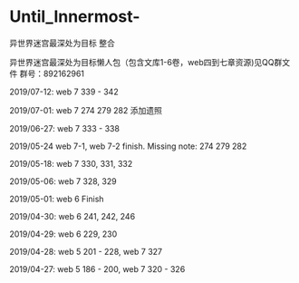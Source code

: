 # Until_Innermost-
异世界迷宫最深处为目标 整合

异世界迷宫最深处为目标懒人包（包含文库1-6卷，web四到七章资源)见QQ群文件 群号：892162961

2019/07-12:
web 7 339 - 342

2019/07-01:
web 7 274 279 282 添加遗照

2019/06-27: 
web 7 333 - 338

2019/05-24
web 7-1, web 7-2 finish.
 Missing note:
274 279 282

2019/05-18: 
web 7 330, 331, 332

2019/05-06: 
web 7 328, 329

2019/05-01: 
web 6 Finish

2019/04-30: 
web 6 241, 242, 246

2019/04-29: 
web 6 229, 230

2019/04-28: 
web 5 201 - 228, 
web 7 327

2019/04-27: 
web 5 186 - 200, 
web 7 320 - 326

